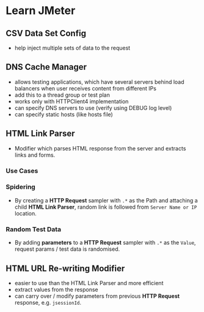 # Learn JMeter

## CSV Data Set Config

* help inject multiple sets of data to the request

## DNS Cache Manager

* allows testing applications, which have several servers behind load balancers when user receives content from different IPs
* add this to a thread group or test plan
* works only with HTTPClient4 implementation
* can specify DNS servers to use (verify using DEBUG log level)
* can specify static hosts (like hosts file)

## HTML Link Parser

* Modifier which parses HTML response from the server and extracts links and forms.

### Use Cases

### Spidering

* By creating a **HTTP Request** sampler with `.*` as the Path and attaching a child **HTML Link Parser**, random link is followed from `Server Name or IP` location.

### Random Test Data

* By adding **parameters** to a **HTTP Request** sampler with `.*` as the `Value`, request params / test data is randomised.

## HTML URL Re-writing Modifier

* easier to use than the HTML Link Parser and more efficient
* extract values from the response
* can carry over / modify parameters from previous **HTTP Request** response, e.g. `jsessionId`.